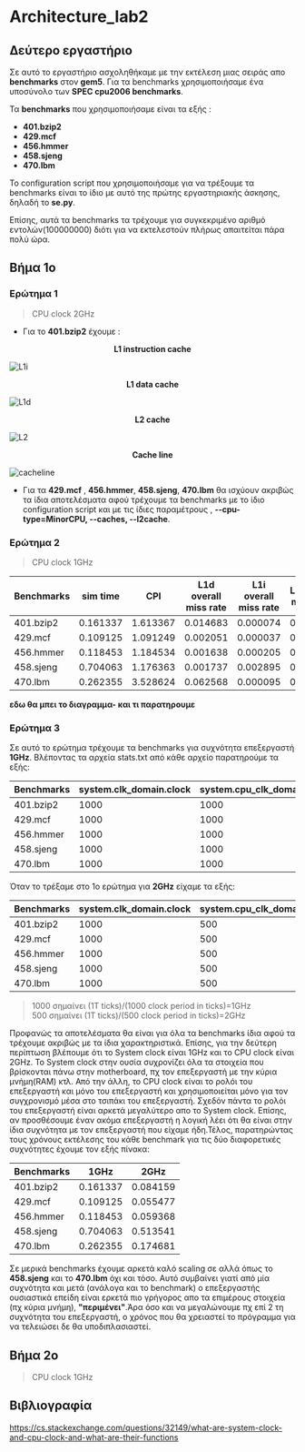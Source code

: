 # Architecture_lab2  

## Δεύτερο εργαστήριο  
  
Σε αυτό το εργαστήριο ασχοληθήκαμε με την εκτέλεση μιας σειράς απο **benchmarks** στον **gem5**. Για τα benchmarks χρησιμοποιήσαμε ένα υποσύνολο των **SPEC cpu2006 benchmarks**.  

Τα **benchmarks** που χρησιμοποιήσαμε είναι τα εξής :  
  
  * **401.bzip2**
  * **429.mcf** 
  * **456.hmmer**
  * **458.sjeng**
  * **470.lbm**  
  
  Το configuration script που χρησιμοποιήσαμε για να τρέξουμε τα benchmarks είναι το ίδιο με αυτό της πρώτης εργαστηριακής άσκησης, δηλαδή το **se.py**.  

Επίσης, αυτά τα benchmarks τα τρέχουμε για συγκεκριμένο αριθμό εντολών(100000000) διότι για να εκτελεστούν πλήρως απαιτείται πάρα πολύ ώρα.

## Βήμα 1ο  

### Ερώτημα 1  

>CPU clock 2GHz

* Για το **401.bzip2** έχουμε :   

<h><p align='center'>
  <b>L1 instruction cache</b>
</p></h>  

![L1i](https://github.com/nikifori/Architecture_lab1/blob/master/Lab_2/Step1/Q1/Spacebzip/2.png)

<h><p align='center'>
  <b>L1 data cache</b>
</p></h>  
  
![L1d](https://github.com/nikifori/Architecture_lab1/blob/master/Lab_2/Step1/Q1/Spacebzip/4.png)

<h><p align='center'>
  <b>L2 cache</b>
</p></h>

![L2](https://github.com/nikifori/Architecture_lab1/blob/master/Lab_2/Step1/Q1/Spacebzip/3.png)  

<h><p align='center'>
  <b>Cache line</b>
</p></h>

![cacheline](https://github.com/nikifori/Architecture_lab1/blob/master/Lab_2/Step1/Q1/Spacebzip/5.png)  

* Για τα **429.mcf** , **456.hmmer**, **458.sjeng**, **470.lbm**  θα ισχύουν ακριβώς τα ίδια αποτελέσματα αφού τρέχουμε τα benchmarks με το ίδιο configuration script και με τις ίδιες παραμέτρους , **--cpu-type=MinorCPU, --caches, --l2cache**.  

### Ερώτημα 2  

>CPU clock 1GHz  

Benchmarks | sim time | CPI | L1d overall miss rate | L1i overall miss rate | L2 overall miss rate  
--- | --- | --- | --- | --- | ---  
401.bzip2 | 0.161337 | 1.613367 | 0.014683 | 0.000074 |	0.281702 |  
429.mcf | 0.109125 | 1.091249 | 0.002051 | 0.000037 |	0.724040 |  
456.hmmer | 0.118453 | 1.184534 | 0.001638 | 0.000205 |	0.082233 |  
458.sjeng | 0.704063 | 1.176363 | 0.001737 | 0.002895 |	0.987605 |  
470.lbm | 0.262355 | 3.528624 | 0.062568 | 0.000095 |	0.964146 |   

**εδω θα μπει το διαγραμμα- και τι παρατηρουμε** 

### Ερώτημα 3   

Σε αυτό το ερώτημα τρέχουμε τα benchmarks για συχνότητα επεξεργαστή **1GHz**. Βλέποντας τα αρχεία stats.txt από κάθε αρχείο παρατηρούμε τα εξής:  
  
Benchmarks | system.clk_domain.clock | system.cpu_clk_domain.clock | 
--- | --- | --- 
401.bzip2 | 1000 | 1000 
429.mcf | 1000 | 1000  
456.hmmer | 1000 | 1000 
458.sjeng | 1000 | 1000 
470.lbm | 1000 | 1000    

Όταν το τρέξαμε στο 1ο ερώτημα για **2GHz** είχαμε τα εξής:  

Benchmarks | system.clk_domain.clock | system.cpu_clk_domain.clock | 
--- | --- | --- 
401.bzip2 | 1000 | 500 
429.mcf | 1000 | 500  
456.hmmer | 1000 | 500 
458.sjeng | 1000 | 500 
470.lbm | 1000 | 500   

> 1000 σημαίνει (1T ticks)/(1000 clock period in ticks)=1GHz  
> 500 σημαίνει (1T ticks)/(500 clock period in ticks)=2GHz

Προφανώς τα αποτελέσματα θα είναι για όλα τα benchmarks ίδια αφού τα τρέχουμε ακριβώς με τα ίδια χαρακτηριστικά. Επίσης, για την δεύτερη περίπτωση βλέπουμε ότι το System clock είναι 1GHz και το CPU clock είναι 2GHz. Το System clock στην ουσία συχρονίζει όλα τα στοιχεία που βρίσκονται πάνω στην motherboard, πχ τον επεξεργαστή με την κύρια μνήμη(RAM) κτλ. Από την άλλη, το CPU clock είναι το ρολόι του επεξεργαστή και μόνο του επεξεργαστή και χρησιμοποιείται μόνο για τον συγχρονισμό μέσα στο τσιπάκι του επεξεργαστή. Σχεδόν πάντα το ρολόι του επεξεργαστή είναι αρκετά μεγαλύτερο απο το System clock. Επίσης, αν προσθέσουμε έναν ακόμα επεξεργαστή η λογική λέει ότι θα είναι στην ίδια συχνότητα με τον επεξεργαστή που είχαμε ήδη.Τέλος, παρατηρώντας τους χρόνους εκτέλεσης του κάθε benchmark για τις δύο διαφορετικές συχνότητες έχουμε τον εξής πίνακα:  

Benchmarks | 1GHz | 2GHz | 
--- | --- | --- 
401.bzip2 | 0.161337 | 0.084159 
429.mcf | 0.109125 | 0.055477  
456.hmmer | 0.118453 | 0.059368 
458.sjeng | 0.704063 | 0.513541 
470.lbm | 0.262355 | 0.174681   

Σε μερικά benchmarks έχουμε αρκετά καλό scaling σε αλλά όπως το **458.sjeng** και το **470.lbm** όχι και τόσο. Αυτό συμβαίνει γιατί από μία συχνότητα και μετά (ανάλογα και το benchmark) ο επεξεργαστής ουσιαστικά επείδη είναι ερκετά πιο γρήγορος απο τα επιμέρους στοιχεία (πχ κύρια μνήμη), **"περιμένει"**.Άρα όσο και να μεγαλώνουμε πχ επί 2 τη συχνότητα του επεξεργαστή, ο χρόνος που θα χρειαστεί το πρόγραμμα για να τελειώσει δε θα υποδιπλασιαστεί.  

## Βήμα 2ο  

> CPU clock 1GHz  







## Βιβλιογραφία  

https://cs.stackexchange.com/questions/32149/what-are-system-clock-and-cpu-clock-and-what-are-their-functions
  
  








